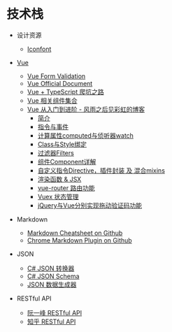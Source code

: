 # 技术栈
- 设计资源
	- [Iconfont](http://www.iconfont.cn/)

- [Vue](https://vuejs.org)
	- [Vue Form Validation](https://monterail.github.io/vuelidate/)
	- [Vue Official Document](https://vuejs.org/v2/guide/)
	- [Vue + TypeScript 爬坑之路](https://www.cnblogs.com/wisewrong/p/8570309.html)
	- [Vue 相关组件集合](https://github.com/opendigg/awesome-github-vue)
	- [Vue 从入门到进阶 - 风雨之后见彩虹的博客](https://www.cnblogs.com/moqiutao/)
		- [简介](https://www.cnblogs.com/moqiutao/p/8258353.html)
		- [指令与事件](https://www.cnblogs.com/moqiutao/p/8294830.html)
		- [计算属性computed与侦听器watch](https://www.cnblogs.com/moqiutao/p/8327440.html)
		- [Class与Style绑定](https://www.cnblogs.com/moqiutao/p/8328576.html)
		- [过滤器Filters](https://www.cnblogs.com/moqiutao/p/8328691.html)
		- [组件Component详解](https://www.cnblogs.com/moqiutao/p/8328931.html)
		- [自定义指令Directive，插件封装 及 混合mixins](https://www.cnblogs.com/moqiutao/p/8334780.html)
		- [渲染函数 & JSX](https://www.cnblogs.com/moqiutao/p/8335077.html)
		- [vue-router 路由功能](https://www.cnblogs.com/moqiutao/p/8336436.html)
		- [Vuex 状态管理](https://www.cnblogs.com/moqiutao/p/8336824.html)
		- [jQuery与Vue分别实现拖动验证码功能](https://www.cnblogs.com/moqiutao/p/8328664.html)

- Markdown
	- [Markdown Cheatsheet on Github](https://github.com/adam-p/markdown-here/wiki/Markdown-Cheatsheet)
	- [Chrome Markdown Plugin on Github](https://github.com/adam-p/markdown-here)

- JSON
	- [C# JSON 转换器](https://www.newtonsoft.com/json)
	- [C# JSON Schema](https://www.newtonsoft.com/jsonschema)
	- [JSON 数据生成器](https://www.json-generator.com/)

- RESTful API
	- [阮一峰 RESTful API](http://www.ruanyifeng.com/blog/2014/05/restful_api.html)
	- [知乎 RESTful API](https://zhuanlan.zhihu.com/p/25647039)
